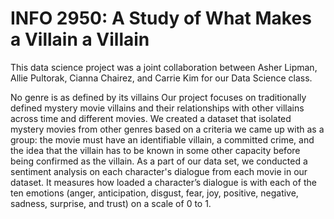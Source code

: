 # INFO 2950: A Study of What Makes a Villain a Villain

This data science project was a joint collaboration between Asher Lipman, Allie Pultorak, Cianna Chairez, and Carrie Kim for our Data Science class. 

No genre is as defined by its villains 
Our project focuses on traditionally defined mystery movie villains and their relationships with other villains across time and different movies. We created a dataset that isolated mystery movies from other genres based on a criteria we came up with as a group: the movie must have an identifiable villain, a committed crime, and the idea that the villain has to be known in some other capacity before being confirmed as the villain. As a part of our data set, we conducted a sentiment analysis on each character's dialogue from each movie in our dataset. It measures how loaded a character’s dialogue is with each of the ten emotions (anger, anticipation, disgust, fear, joy, positive, negative, sadness, surprise, and trust) on a scale of 0 to 1. 
